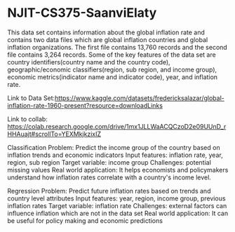 # NJIT-CS375-SaanviElaty
This data set contains information about the global inflation rate and contains two data files which are global inflation countries and global inflation organizations.  The first file contains  13,760 records and the second file contains 3,264 records.  Some of the key features of the data set are country identifiers(country name and the country code), geographic/economic classifiers(region, sub region, and income group), economic metrics(indicator name and indicator code), year, and inflation rate.

Link to Data Set:https://www.kaggle.com/datasets/fredericksalazar/global-inflation-rate-1960-present?resource=downloadLinks

Link to collab: https://colab.research.google.com/drive/1mx1JLLWaACQCzoD2e09UUnD_rHHAuajt#scrollTo=YEXMkjkzixIZ

Classification Problem: Predict the income group of the country based on inflation trends and economic indicators 
Input features: inflation rate, year, region, sub region 
Target variable: income group 
Challenges: potential missing values
Real world application: It helps economists and policymakers understand how inflation rates correlate with a country's income level.

Regression Problem: Predict future inflation rates based on trends and country level attributes 
Input features: year, region, income group, previous inflation rates 
Target variable: inflation rate 
Challenges: external factors can influence inflation which are not in the data set
Real world application: It can be useful for policy making and economic predictions 

